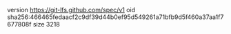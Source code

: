 version https://git-lfs.github.com/spec/v1
oid sha256:466465fedaacf2c9df39d44b0ef95d549261a71bfb9d5f460a37aa1f7677808f
size 3218
